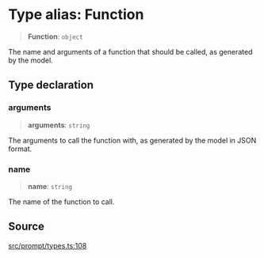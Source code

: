 # Type alias: Function

> **Function**: `object`

The name and arguments of a function that should be called, as generated by the model.

## Type declaration

### arguments

> **arguments**: `string`

The arguments to call the function with, as generated by the model in JSON format.

### name

> **name**: `string`

The name of the function to call.

## Source

[src/prompt/types.ts:108](https://github.com/colelawrence/dexter/blob/6b94c49/src/prompt/types.ts#L108)
